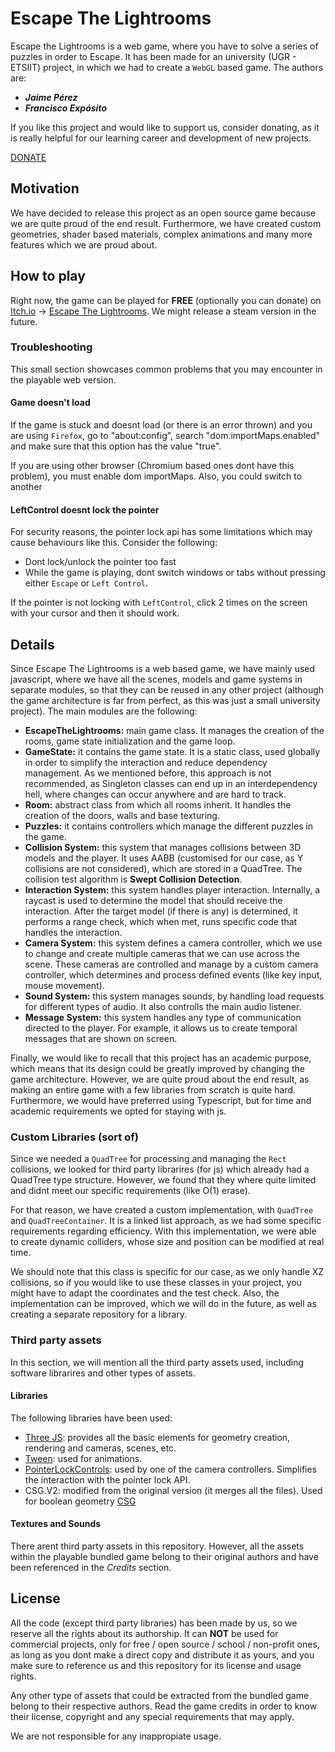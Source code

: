 # Escape The Lightrooms
Escape the Lightrooms is a web game, where you have to solve a series of puzzles in order to Escape. It has been made for an university (UGR - ETSIIT) project, in which we had to create a `WebGL` based game.
The authors are:
- ***Jaime Pérez***
- ***Francisco Expósito***

If you like this project and would like to support us, consider donating, as it is really helpful for our learning career and development of new projects.

[DONATE](https://www.paypal.com/donate/?hosted_button_id=5P5ZFSUP2UH22)

## Motivation
We have decided to release this project as an open source game because we are quite proud of the end result. Furthermore, we have created custom geometries, shader based materials, complex animations and many more features which we are proud about.

## How to play
Right now, the game can be played for **FREE** (optionally you can donate) on [Itch.io](https://itch.io/) -> [Escape The Lightrooms]().
We might release a steam version in the future.

### Troubleshooting
This small section showcases common problems that you may encounter in the playable web version.

#### Game doesn't load
If the game is stuck and doesnt load (or there is an error thrown) and you are using `Firefox`, go to "about:config", search "dom.importMaps.enabled" and make sure that this option has the value "true". 

If you are using other browser (Chromium based ones dont have this problem), you must enable dom importMaps. Also, you could switch to another

#### LeftControl doesnt lock the pointer
For security reasons, the pointer lock api has some limitations which may cause behaviours like this. Consider the following:
- Dont lock/unlock the pointer too fast
- While the game is playing, dont switch windows or tabs without pressing either `Escape` or `Left Control`.

If the pointer is not locking with `LeftControl`, click 2 times on the screen with your cursor and then it should work.

## Details
Since Escape The Lightrooms is a web based game, we have mainly used javascript, where we have all the scenes, models and game systems in separate modules, so that they can be reused in any other project (although the game architecture is far from perfect, as this was just a small university project). The main modules are the following:
- **EscapeTheLightrooms:** main game class. It manages the creation of the rooms, game state initialization and the game loop.
- **GameState:** it contains the game state. It is a static class, used globally in order to simplify the interaction and reduce dependency management. As we mentioned before, this approach is not recommended, as Singleton classes can end up in an interdependency hell, where changes can occur anywhere and are hard to track.
- **Room:** abstract class from which all rooms inherit. It handles the creation of the doors, walls and base texturing. 
- **Puzzles:** it contains controllers which manage the different puzzles in the game.
- **Collision System:** this system that manages collisions between 3D models and the player. It uses AABB (customised for our case, as Y collisions are not considered), which are stored in a QuadTree. The collision test algorithm is **Swept Collision Detection**.
- **Interaction System:** this system handles player interaction. Internally, a raycast is used to determine the model that should receive the interaction. After the target model (if there is any) is determined, it performs a range check, which when met, runs specific code that handles the interaction.
- **Camera System:** this system defines a camera controller, which we use to change and create multiple cameras that we can use across the scene. These cameras are controlled and manage by a custom camera controller, which determines and process defined events (like key input, mouse movement).
- **Sound System:** this system manages sounds, by handling load requests for different types of audio. It also controlls the main audio listener.
- **Message System:** this system handles any type of communication directed to the player. For example, it allows us to create temporal messages that are shown on screen. 

Finally, we would like to recall that this project has an academic purpose, which means that its design could be greatly improved by changing the game architecture. However, we are quite proud about the end result, as making an entire game with a few libraries from scratch is quite hard.
Furthermore, we would have preferred using Typescript, but for time and academic requirements we opted for staying with js.

### Custom Libraries (sort of)
Since we needed a `QuadTree` for processing and managing the `Rect` collisions, we looked for third party librarires (for js) which already had a QuadTree type structure. However, we found that they where quite limited and didnt meet our specific requirements (like O(1) erase).

For that reason, we have created a custom implementation, with `QuadTree` and `QuadTreeContainer`. It is a linked list approach, as we had some specific requirements regarding efficiency. With this implementation, we were able to create dynamic colliders, whose size and position can be modified at real time.

We should note that this class is specific for our case, as we only handle XZ collisions, so if you would like to use these classes in your project, you might have to adapt the coordinates and the test check. Also, the implementation can be improved, which we will do in the future, as well as creating a separate repository for a library.

### Third party assets
In this section, we will mention all the third party assets used, including software librarires and other types of assets.

#### Libraries
The following libraries have been used:
- [Three JS](https://threejs.org/): provides all the basic elements for geometry creation, rendering and cameras, scenes, etc.
- [Tween](https://createjs.com/tweenjs): used for animations.
- [PointerLockControls](https://threejs.org/docs/#examples/en/controls/PointerLockControls): used by one of the camera controllers. Simplifies the interaction with the pointer lock API.
- CSG.V2: modified from the original version (it merges all the files). Used for boolean geometry [CSG](https://github.com/looeee/threejs-csg)

#### Textures and Sounds
There arent third party assets in this repository. However, all the assets within the playable bundled game belong to their original authors and have been referenced in the *Credits* section.

## License
All the code (except third party libraries) has been made by us, so we reserve all the rights about its authorship. It can **NOT** be used for commercial projects, only for free / open source / school / non-profit ones, as long as you dont make a direct copy and distribute it as yours, and you make sure to reference us and this repository for its license and usage rights.

Any other type of assets that could be extracted from the bundled game belong to their respective authors. Read the game credits in order to know their license, copyright and any special requirements that may apply.

We are not responsible for any inappropiate usage.
